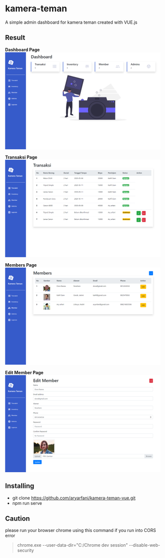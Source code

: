 # kamera-teman
A simple admin dashboard for kamera teman created with VUE.js

## Result

**Dashboard Page**
![Dashboard page](https://github.com/aryarfani/kamera-teman-vue/blob/master/screenshots/dashboard.png?raw=true)

**Transaksi Page**
![Transaksi page](https://github.com/aryarfani/kamera-teman-vue/blob/master/screenshots/transaksi.png?raw=true)

**Members Page**
![Members page](https://github.com/aryarfani/kamera-teman-vue/blob/master/screenshots/members.png?raw=true)

**Edit Member Page**
![Edit Member page](https://github.com/aryarfani/kamera-teman-vue/blob/master/screenshots/edit%20member.png?raw=true)

## Installing

 - git clone https://github.com/aryarfani/kamera-teman-vue.git
 - npm run serve
 
 ## Caution 
 please run your browser chrome using this command if you run into CORS error

> chrome.exe --user-data-dir="C:/Chrome dev session" --disable-web-security

